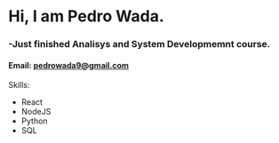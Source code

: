 <h1> Hi, I am Pedro Wada. </h1>

### -Just finished Analisys and System Developmemnt course.

#### Email: pedrowada9@gmail.com

Skills:
<ul>
<li>React</li>
<li>NodeJS</li>
<li>Python</li>
<li>SQL</li>
</ul>
